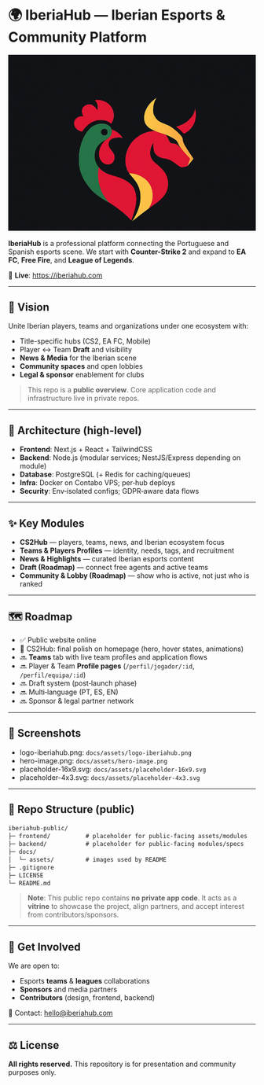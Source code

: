 # 🌍 IberiaHub — Iberian Esports & Community Platform

![IberiaHub](docs/assets/logo-iberiahub.png)

**IberiaHub** is a professional platform connecting the Portuguese and Spanish esports scene.
We start with **Counter-Strike 2** and expand to **EA FC**, **Free Fire**, and **League of Legends**.

🔗 **Live**: https://iberiahub.com

---

## 🚀 Vision
Unite Iberian players, teams and organizations under one ecosystem with:
- Title-specific hubs (CS2, EA FC, Mobile)
- Player ↔ Team **Draft** and visibility
- **News & Media** for the Iberian scene
- **Community spaces** and open lobbies
- **Legal & sponsor** enablement for clubs

> This repo is a **public overview**. Core application code and infrastructure live in private repos.

---

## 🧱 Architecture (high-level)
- **Frontend**: Next.js + React + TailwindCSS
- **Backend**: Node.js (modular services; NestJS/Express depending on module)
- **Database**: PostgreSQL (+ Redis for caching/queues)
- **Infra**: Docker on Contabo VPS; per‑hub deploys
- **Security**: Env‑isolated configs; GDPR‑aware data flows

---

## ✨ Key Modules
- **CS2Hub** — players, teams, news, and Iberian ecosystem focus
- **Teams & Players Profiles** — identity, needs, tags, and recruitment
- **News & Highlights** — curated Iberian esports content
- **Draft (Roadmap)** — connect free agents and active teams
- **Community & Lobby (Roadmap)** — show who is active, not just who is ranked

---

## 🗺️ Roadmap
- ✅ Public website online
- 🔄 CS2Hub: final polish on homepage (hero, hover states, animations)
- 🔜 **Teams** tab with live team profiles and application flows
- 🔜 Player & Team **Profile pages** (`/perfil/jogador/:id`, `/perfil/equipa/:id`)
- 🔜 Draft system (post‑launch phase)
- 🔜 Multi‑language (PT, ES, EN)
- 🔜 Sponsor & legal partner network

---

## 📸 Screenshots
- logo-iberiahub.png: `docs/assets/logo-iberiahub.png`
- hero-image.png: `docs/assets/hero-image.png`
- placeholder-16x9.svg: `docs/assets/placeholder-16x9.svg`
- placeholder-4x3.svg: `docs/assets/placeholder-4x3.svg`

---

## 🧩 Repo Structure (public)
```
iberiahub-public/
├─ frontend/          # placeholder for public-facing assets/modules
├─ backend/           # placeholder for public-facing modules/specs
├─ docs/
│  └─ assets/         # images used by README
├─ .gitignore
├─ LICENSE
└─ README.md
```

> **Note**: This public repo contains **no private app code**. It acts as a **vitrine** to showcase the project, align partners, and accept interest from contributors/sponsors.

---

## 🤝 Get Involved
We are open to:
- Esports **teams** & **leagues** collaborations
- **Sponsors** and media partners
- **Contributors** (design, frontend, backend)

📩 Contact: hello@iberiahub.com

---

## ⚖️ License
**All rights reserved.** This repository is for presentation and community purposes only.

